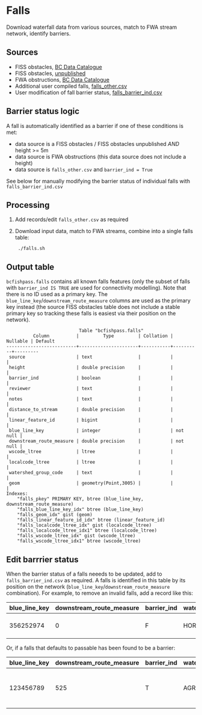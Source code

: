 # Falls

Download waterfall data from various sources, match to FWA stream network, identify barriers.

## Sources

- FISS obstacles, [BC Data Catalogue](https://catalogue.data.gov.bc.ca/dataset/provincial-obstacles-to-fish-passage)
- FISS obstacles, [unpublished](https://www.hillcrestgeo.ca/outgoing/public/whse_fish)
- FWA obstructions, [BC Data Catalogue](https://catalogue.data.gov.bc.ca/dataset/freshwater-atlas-obstructions)
- Additional user compiled falls, [falls_other.csv](/data/falls/falls_other.csv)
- User modification of fall barrier status, [falls_barrier_ind.csv](/data/falls/falls_barrier_ind.csv)


## Barrier status logic

A fall is automatically identified as a barrier if one of these conditions is met:

- data source is a FISS obstacles / FISS obstacles unpublished *AND* height >= 5m
- data source is FWA obstructions (this data source does not include a height)
- data source is `falls_other.csv` and `barrier_ind = True`

See below for manually modifying the barrier status of individual falls with `falls_barrier_ind.csv`


## Processing

1. Add records/edit `falls_other.csv` as required
2. Download input data, match to FWA streams, combine into a single falls table:

        ./falls.sh

## Output table

`bcfishpass.falls` contains all known falls features (only the subset of falls with `barrier_ind IS TRUE` are used for connectivity modelling).
Note that there is no ID used as a primary key. The `blue_line_key`/`downstream_route_measure` columns are used as the primary key instead (the source FISS obstacles table does not include a stable primary key so tracking these falls is easiest via their position on the network).
```
                           Table "bcfishpass.falls"
          Column          |         Type         | Collation | Nullable | Default
--------------------------+----------------------+-----------+----------+---------
 source                   | text                 |           |          |
 height                   | double precision     |           |          |
 barrier_ind              | boolean              |           |          |
 reviewer                 | text                 |           |          |
 notes                    | text                 |           |          |
 distance_to_stream       | double precision     |           |          |
 linear_feature_id        | bigint               |           |          |
 blue_line_key            | integer              |           | not null |
 downstream_route_measure | double precision     |           | not null |
 wscode_ltree             | ltree                |           |          |
 localcode_ltree          | ltree                |           |          |
 watershed_group_code     | text                 |           |          |
 geom                     | geometry(Point,3005) |           |          |
Indexes:
    "falls_pkey" PRIMARY KEY, btree (blue_line_key, downstream_route_measure)
    "falls_blue_line_key_idx" btree (blue_line_key)
    "falls_geom_idx" gist (geom)
    "falls_linear_feature_id_idx" btree (linear_feature_id)
    "falls_localcode_ltree_idx" gist (localcode_ltree)
    "falls_localcode_ltree_idx1" btree (localcode_ltree)
    "falls_wscode_ltree_idx" gist (wscode_ltree)
    "falls_wscode_ltree_idx1" btree (wscode_ltree)
```

## Edit barrrier status

When the barrier status of a falls neeeds to be updated, add to `falls_barrier_ind.csv` as required.
A falls is identified in this table by its position on the network (`blue_line_key`/`downstream_route_measure` combination).
For example, to remove an invalid falls, add a record like this:

| blue_line_key | downstream_route_measure | barrier_ind | watershed_group_code | reviewer | notes
| --------     | -------- | -------- | -------- | -------- | -------- |
| 356252974     | 0                        | F           | HORS                 | NJO      | Does not exist |

Or, if a falls that defaults to passable has been found to be a barrier:

| blue_line_key | downstream_route_measure | barrier_ind | watershed_group_code | reviewer | notes
| --------     | -------- | -------- | -------- | -------- | -------- |
|123456789|525|T|AGRP|SN|Barrier confirmed by local source A.Fish.|